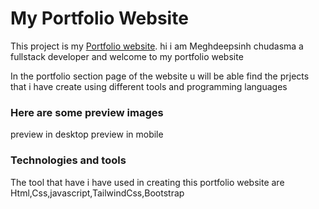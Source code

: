 <h1>My Portfolio Website </h1>
<p>This project is my <a href="https://meghdeep-portfolio.vercel.app/#">Portfolio website</a>. hi i am Meghdeepsinh chudasma a fullstack developer and  welcome to my portfolio website 
</p>
<p>In the portfolio section page of the website u will be able find the prjects that i have create using different tools and programming languages</p>

<h3>Here are some preview images</h3>
 preview in desktop<img src="" >
preview in mobile <img src="">

<h3>Technologies and tools </h3>
<p>The tool that have i have used in creating this portfolio website are Html,Css,javascript,TailwindCss,Bootstrap</p>


